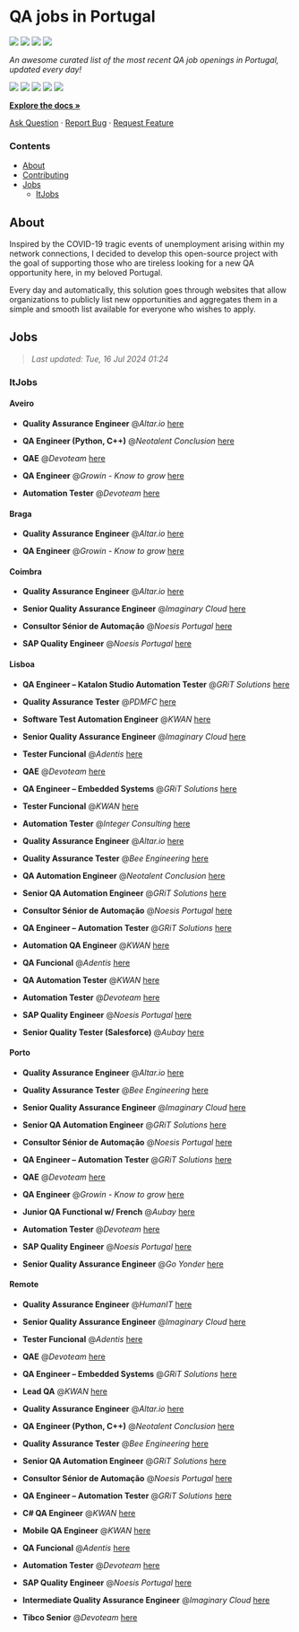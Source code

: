 QA jobs in Portugal
========================

![](https://img.shields.io/static/v1?label=%F0%9F%8C%9F&message=If%20Useful&color=BC4E99)
[![](https://img.shields.io/github/stars/sergiomartins8/qa-jobs-in-portugal)](https://github.com/sergiomartins8/qa-jobs-in-portugal/stargazers)
[![](https://img.shields.io/github/forks/sergiomartins8/qa-jobs-in-portugal)](https://github.com/sergiomartins8/qa-jobs-in-portugal/network/members)
[![](https://img.shields.io/badge/-sergiomartins8-blue?logo=Linkedin&logoColor=white)](https://www.linkedin.com/in/sergiomartins8/)

_An awesome curated list of the most recent QA job openings in Portugal, updated every day!_

[![](https://img.shields.io/github/v/release/sergiomartins8/qa-jobs-in-portugal)](https://github.com/sergiomartins8/qa-jobs-in-portugal/releases)
[![](https://github.com/sergiomartins8/qa-jobs-in-portugal/workflows/release/badge.svg)](https://github.com/sergiomartins8/qa-jobs-in-portugal/actions?query=workflow%3Arelease)
[![](https://img.shields.io/github/issues/sergiomartins8/qa-jobs-in-portugal)](https://github.com/sergiomartins8/qa-jobs-in-portugal/issues)
[![](https://img.shields.io/github/contributors/sergiomartins8/qa-jobs-in-portugal)](https://github.com/sergiomartins8/qa-jobs-in-portugal/graphs/contributors)
[![](https://img.shields.io/github/license/sergiomartins8/qa-jobs-in-portugal)](https://github.com/sergiomartins8/qa-jobs-in-portugal/blob/master/LICENSE)

**[Explore the docs »](https://github.com/sergiomartins8/qa-jobs-in-portugal/blob/master/docs/DOCUMENTATION.md)**

[Ask Question](https://github.com/sergiomartins8/qa-jobs-in-portugal/issues) 
·
[Report Bug](https://github.com/sergiomartins8/qa-jobs-in-portugal/issues)
·
[Request Feature](https://github.com/sergiomartins8/qa-jobs-in-portugal/issues)

### Contents
* [About](#about)
* [Contributing](https://github.com/sergiomartins8/qa-jobs-in-portugal/blob/master/docs/CONTRIBUTING.md)
* [Jobs](#jobs)
  * [ItJobs](#itjobs)

## About
Inspired by the COVID-19 tragic events of unemployment arising within my network connections, I decided to develop this open-source project with the goal of supporting those who are tireless looking for a new QA opportunity here, in my beloved Portugal.

Every day and automatically, this solution goes through websites that allow organizations to publicly list new opportunities and aggregates them in a simple and smooth list available for everyone who wishes to apply.

Jobs
---------

> _Last updated: Tue, 16 Jul 2024 01:24_

### ItJobs

#### Aveiro

- **Quality Assurance Engineer** @_Altar.io_ [here](https://www.itjobs.pt/oferta/486218/quality-assurance-engineer)


- **QA Engineer (Python, C++)** @_Neotalent Conclusion_ [here](https://www.itjobs.pt/oferta/485459/qa-engineer-python-c)


- **QAE** @_Devoteam_ [here](https://www.itjobs.pt/oferta/486256/qae)


- **QA Engineer** @_Growin - Know to grow_ [here](https://www.itjobs.pt/oferta/486356/qa-engineer)


- **Automation Tester** @_Devoteam_ [here](https://www.itjobs.pt/oferta/485311/automation-tester)

#### Braga

- **Quality Assurance Engineer** @_Altar.io_ [here](https://www.itjobs.pt/oferta/486218/quality-assurance-engineer)


- **QA Engineer** @_Growin - Know to grow_ [here](https://www.itjobs.pt/oferta/486356/qa-engineer)

#### Coimbra

- **Quality Assurance Engineer** @_Altar.io_ [here](https://www.itjobs.pt/oferta/486218/quality-assurance-engineer)


- **Senior Quality Assurance Engineer** @_Imaginary Cloud_ [here](https://www.itjobs.pt/oferta/486308/senior-quality-assurance-engineer)


- **Consultor Sénior de Automação** @_Noesis Portugal_ [here](https://www.itjobs.pt/oferta/484801/consultor-senior-de-automacao-todo-o-pais)


- **SAP Quality Engineer** @_Noesis Portugal_ [here](https://www.itjobs.pt/oferta/484803/sap-quality-engineer-all-locations)

#### Lisboa

- **QA Engineer – Katalon Studio Automation Tester** @_GRiT Solutions_ [here](https://www.itjobs.pt/oferta/485616/qa-engineer-katalon-studio-automation-tester)


- **Quality Assurance Tester** @_PDMFC_ [here](https://www.itjobs.pt/oferta/486174/quality-assurance-tester)


- **Software Test Automation Engineer** @_KWAN_ [here](https://www.itjobs.pt/oferta/485429/software-test-automation-engineer)


- **Senior Quality Assurance Engineer** @_Imaginary Cloud_ [here](https://www.itjobs.pt/oferta/486308/senior-quality-assurance-engineer)


- **Tester Funcional** @_Adentis_ [here](https://www.itjobs.pt/oferta/485590/tester-funcional)


- **QAE** @_Devoteam_ [here](https://www.itjobs.pt/oferta/486256/qae)


- **QA Engineer – Embedded Systems** @_GRiT Solutions_ [here](https://www.itjobs.pt/oferta/486086/qa-engineer-embedded-systems)


- **Tester Funcional** @_KWAN_ [here](https://www.itjobs.pt/oferta/485897/tester-funcional)


- **Automation Tester** @_Integer Consulting_ [here](https://www.itjobs.pt/oferta/485741/automation-tester)


- **Quality Assurance Engineer** @_Altar.io_ [here](https://www.itjobs.pt/oferta/486218/quality-assurance-engineer)


- **Quality Assurance Tester** @_Bee Engineering_ [here](https://www.itjobs.pt/oferta/486048/quality-assurance-tester)


- **QA Automation Engineer** @_Neotalent Conclusion_ [here](https://www.itjobs.pt/oferta/486142/qa-automation-engineer)


- **Senior QA Automation Engineer** @_GRiT Solutions_ [here](https://www.itjobs.pt/oferta/485183/senior-qa-automation-engineer)


- **Consultor Sénior de Automação** @_Noesis Portugal_ [here](https://www.itjobs.pt/oferta/484801/consultor-senior-de-automacao-todo-o-pais)


- **QA Engineer – Automation Tester** @_GRiT Solutions_ [here](https://www.itjobs.pt/oferta/485139/qa-engineer-automation-tester)


- **Automation QA Engineer** @_KWAN_ [here](https://www.itjobs.pt/oferta/485074/automation-qa-engineer)


- **QA Funcional** @_Adentis_ [here](https://www.itjobs.pt/oferta/486199/qa-funcional)


- **QA Automation Tester** @_KWAN_ [here](https://www.itjobs.pt/oferta/485883/qa-automation-tester)


- **Automation Tester** @_Devoteam_ [here](https://www.itjobs.pt/oferta/485311/automation-tester)


- **SAP Quality Engineer** @_Noesis Portugal_ [here](https://www.itjobs.pt/oferta/484803/sap-quality-engineer-all-locations)


- **Senior Quality Tester (Salesforce)** @_Aubay_ [here](https://www.itjobs.pt/oferta/485127/senior-quality-tester-salesforce)

#### Porto

- **Quality Assurance Engineer** @_Altar.io_ [here](https://www.itjobs.pt/oferta/486218/quality-assurance-engineer)


- **Quality Assurance Tester** @_Bee Engineering_ [here](https://www.itjobs.pt/oferta/486048/quality-assurance-tester)


- **Senior Quality Assurance Engineer** @_Imaginary Cloud_ [here](https://www.itjobs.pt/oferta/486308/senior-quality-assurance-engineer)


- **Senior QA Automation Engineer** @_GRiT Solutions_ [here](https://www.itjobs.pt/oferta/485183/senior-qa-automation-engineer)


- **Consultor Sénior de Automação** @_Noesis Portugal_ [here](https://www.itjobs.pt/oferta/484801/consultor-senior-de-automacao-todo-o-pais)


- **QA Engineer – Automation Tester** @_GRiT Solutions_ [here](https://www.itjobs.pt/oferta/485139/qa-engineer-automation-tester)


- **QAE** @_Devoteam_ [here](https://www.itjobs.pt/oferta/486256/qae)


- **QA Engineer** @_Growin - Know to grow_ [here](https://www.itjobs.pt/oferta/486356/qa-engineer)


- **Junior QA Functional w/ French** @_Aubay_ [here](https://www.itjobs.pt/oferta/485905/junior-qa-functional-w-french)


- **Automation Tester** @_Devoteam_ [here](https://www.itjobs.pt/oferta/485311/automation-tester)


- **SAP Quality Engineer** @_Noesis Portugal_ [here](https://www.itjobs.pt/oferta/484803/sap-quality-engineer-all-locations)


- **Senior Quality Assurance Engineer** @_Go Yonder_ [here](https://www.itjobs.pt/oferta/485815/senior-quality-assurance-engineer)

#### Remote

- **Quality Assurance Engineer** @_HumanIT_ [here](https://www.itjobs.pt/oferta/485817/quality-assurance-engineer)


- **Senior Quality Assurance Engineer** @_Imaginary Cloud_ [here](https://www.itjobs.pt/oferta/486308/senior-quality-assurance-engineer)


- **Tester Funcional** @_Adentis_ [here](https://www.itjobs.pt/oferta/485590/tester-funcional)


- **QAE** @_Devoteam_ [here](https://www.itjobs.pt/oferta/486256/qae)


- **QA Engineer – Embedded Systems** @_GRiT Solutions_ [here](https://www.itjobs.pt/oferta/486086/qa-engineer-embedded-systems)


- **Lead QA** @_KWAN_ [here](https://www.itjobs.pt/oferta/485875/lead-qa)


- **Quality Assurance Engineer** @_Altar.io_ [here](https://www.itjobs.pt/oferta/486218/quality-assurance-engineer)


- **QA Engineer (Python, C++)** @_Neotalent Conclusion_ [here](https://www.itjobs.pt/oferta/485459/qa-engineer-python-c)


- **Quality Assurance Tester** @_Bee Engineering_ [here](https://www.itjobs.pt/oferta/486048/quality-assurance-tester)


- **Senior QA Automation Engineer** @_GRiT Solutions_ [here](https://www.itjobs.pt/oferta/485183/senior-qa-automation-engineer)


- **Consultor Sénior de Automação** @_Noesis Portugal_ [here](https://www.itjobs.pt/oferta/484801/consultor-senior-de-automacao-todo-o-pais)


- **QA Engineer – Automation Tester** @_GRiT Solutions_ [here](https://www.itjobs.pt/oferta/485139/qa-engineer-automation-tester)


- **C# QA Engineer** @_KWAN_ [here](https://www.itjobs.pt/oferta/485881/c-qa-engineer)


- **Mobile QA Engineer** @_KWAN_ [here](https://www.itjobs.pt/oferta/485880/mobile-qa-engineer)


- **QA Funcional** @_Adentis_ [here](https://www.itjobs.pt/oferta/486199/qa-funcional)


- **Automation Tester** @_Devoteam_ [here](https://www.itjobs.pt/oferta/485311/automation-tester)


- **SAP Quality Engineer** @_Noesis Portugal_ [here](https://www.itjobs.pt/oferta/484803/sap-quality-engineer-all-locations)


- **Intermediate Quality Assurance Engineer** @_Imaginary Cloud_ [here](https://www.itjobs.pt/oferta/486006/intermediate-quality-assurance-engineer)


- **Tibco Senior** @_Devoteam_ [here](https://www.itjobs.pt/oferta/486316/tibco-senior)

